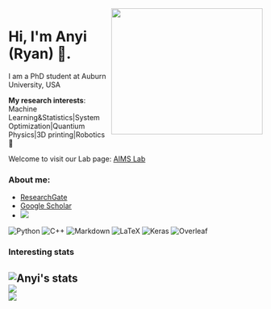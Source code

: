 <img align="right" width="300" height="250" src="https://images.unsplash.com/photo-1609347346277-f3abdf2f7106?ixid=MXwxMjA3fDB8MHxlZGl0b3JpYWwtZmVlZHw1fHx8ZW58MHx8fA%3D%3D&ixlib=rb-1.2.1&auto=format&fit=crop&w=500&q=60">


# Hi, I'm Anyi (Ryan) 👋.

I am a PhD student at Auburn University, USA

**My research interests**: Machine Learning&Statistics|System Optimization|Quantium Physics|3D printing|Robotics 🤖

Welcome to visit our Lab page: [AIMS Lab](www.auaims.net)
### About me:
- [ResearchGate](https://www.researchgate.net/profile/Anyi_Li2)
- [Google Scholar](https://scholar.google.com/citations?user=MZMFRPUAAAAJ&hl=en&oi=ao)
- [<img src="https://img.shields.io/badge/LinkedIn-0077B5?style=flat-square&logo=linkedin&logoColor=white" />](https://www.linkedin.com/in/anyi-ryan-li-0a9739175/)

![Python](https://img.shields.io/badge/Python-FFD43B?style=flat-square&logo=python&logoColor=darkgreen)
![C++](https://img.shields.io/badge/C%2B%2B-00599C?style=flat-square&logo=c%2B%2B&logoColor=white)
![Markdown](https://img.shields.io/badge/Markdown-000000?style=flat-square&logo=markdown&logoColor=white)
![LaTeX](https://img.shields.io/static/v1?style=flat-square&message=LaTeX&color=008080&logo=LaTeX&logoColor=FFFFFF&label=)
![Keras](https://img.shields.io/badge/Keras-D00000?style=flat-square&logo=Keras&logoColor=white)
![Overleaf](https://img.shields.io/static/v1?style=flat-square&message=Overleaf&color=47A141&logo=Overleaf&logoColor=FFFFFF&label=)
### Interesting stats

![Anyi's stats](https://github-readme-stats.vercel.app/api?username=Openviewer&show_icons=true)
<br/>
<img src="https://github-readme-stats.vercel.app/api/top-langs/?username=Openviewer" />
<br/>
<img src="https://visitor-badge.laobi.icu/badge?page_id=Openviewer.Openviewer" />
---
